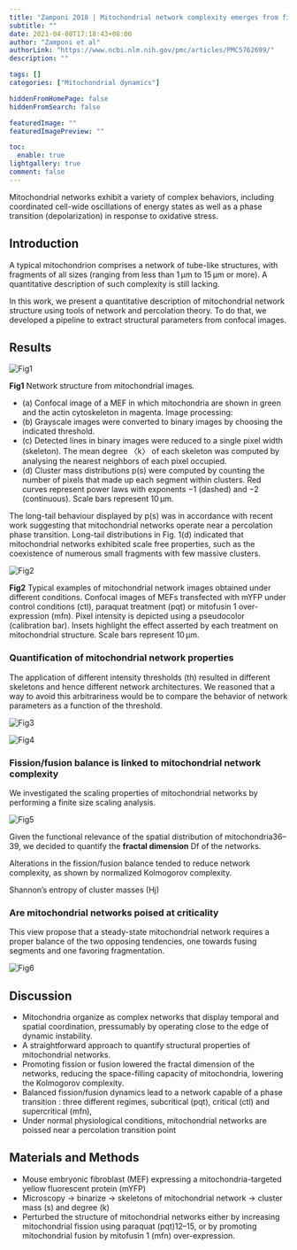 ```yaml
---
title: "Zamponi 2018 | Mitochondrial network complexity emerges from fission/fusion dynamics"
subtitle: ""
date: 2021-04-08T17:18:43+08:00
author: "Zamponi et al"
authorLink: "https://www.ncbi.nlm.nih.gov/pmc/articles/PMC5762699/"
description: ""

tags: []
categories: ["Mitochondrial dynamics"]

hiddenFromHomePage: false
hiddenFromSearch: false

featuredImage: ""
featuredImagePreview: ""

toc:
  enable: true
lightgallery: true
comment: false
---
```


Mitochondrial networks exhibit a variety of complex behaviors, including coordinated cell-wide oscillations of energy states as well as a phase transition (depolarization) in response to oxidative stress.

<!--more-->

## Introduction

A typical mitochondrion comprises a network of tube-like structures, with fragments of all sizes (ranging from less than 1 μm to 15 μm or more). A quantitative description of such complexity is still lacking.

In this work, we present a quantitative description of mitochondrial network structure using tools of network and percolation theory. To do that, we developed a pipeline to extract structural parameters from confocal images.

## Results

![Fig1](https://user-images.githubusercontent.com/40054455/114002213-3f9e0d00-988f-11eb-8336-7e0f8db2903f.png "Fig 1. Network structure from mitochondrial images.")

**Fig1** Network structure from mitochondrial images.
- (a) Confocal image of a MEF in which mitochondria are shown in green and the actin cytoskeleton in magenta. Image processing:
- (b) Grayscale images were converted to binary images by choosing the indicated threshold.
- (c) Detected lines in binary images were reduced to a single pixel width (skeleton). The mean degree 〈k〉 of each skeleton was computed by analysing the nearest neighbors of each pixel occupied.
- (d) Cluster mass distributions p(s) were computed by counting the number of pixels that made up each segment within clusters. Red curves represent power laws with exponents −1 (dashed) and −2 (continuous). Scale bars represent 10 μm.

The long-tail behaviour displayed by p(s) was in accordance with recent work suggesting that mitochondrial networks operate near a percolation phase transition. Long-tail distributions in Fig. 1(d) indicated that mitochondrial networks exhibited scale free properties, such as the coexistence of numerous small fragments with few massive clusters.


![Fig2](https://user-images.githubusercontent.com/40054455/114002677-a7ecee80-988f-11eb-9216-8207f61c720d.png "Fig 2. Typical examples of mitochondrial network images obtained under different conditions.")

**Fig2** Typical examples of mitochondrial network images obtained under different conditions.
Confocal images of MEFs transfected with mYFP under control conditions (ctl), paraquat treatment (pqt) or mitofusin 1 over-expression (mfn). Pixel intensity is depicted using a pseudocolor (calibration bar). Insets highlight the effect asserted by each treatment on mitochondrial structure. Scale bars represent 10 μm.

### Quantification of mitochondrial network properties

The application of different intensity thresholds (th) resulted in different skeletons and hence different network architectures.  We reasoned that a way to avoid this arbitrariness would be to compare the behavior of network parameters as a function of the threshold.

![Fig3](https://user-images.githubusercontent.com/40054455/114003002-fc906980-988f-11eb-9d31-e2d79ba88e26.png "Fig 3. Network parameters computed from single images")

![Fig4](https://user-images.githubusercontent.com/40054455/114003496-5bee7980-9890-11eb-97c6-11326968da2c.png "Fig 4. Changes in mass distributions upon fission/fusion balance perturbatio")


### Fission/fusion balance is linked to mitochondrial network complexity

We investigated the scaling properties of mitochondrial networks by performing a finite size scaling analysis.

![Fig5](https://user-images.githubusercontent.com/40054455/114003694-8a6c5480-9890-11eb-9813-065be9669483.png "Fig 5. Changes in mitochondrial network complexity")

Given the functional relevance of the spatial distribution of mitochondria36–39, we decided to quantify the **fractal dimension** Df of the networks.

Alterations in the fission/fusion balance tended to reduce network complexity, as shown by normalized Kolmogorov complexity.

Shannon’s entropy of cluster masses (Hj)

### Are mitochondrial networks poised at criticality

This view propose that a steady-state mitochondrial network requires a proper balance of the two opposing tendencies, one towards fusing segments and one favoring fragmentation.

![Fig6](https://user-images.githubusercontent.com/40054455/114004797-91e02d80-9891-11eb-9e5f-6fe589ec5391.png "Fig 6. Comparison of the present experimental results with those of the Sukhorukov model.")


## Discussion

- Mitochondria organize as complex networks that display temporal and spatial coordination, pressumably by operating close to the edge of dynamic instability.
- A straightforward approach to quantify structural properties of mitochondrial networks.
- Promoting fission or fusion lowered the fractal dimension of the networks, reducing the space-filling capacity of mitochondria, lowering the Kolmogorov complexity.
- Balanced fission/fusion dynamics lead to a network capable of a phase transition : three different regimes, subcritical (pqt), critical (ctl) and supercritical (mfn),
- Under normal physiological conditions, mitochondrial networks are poissed near a percolation transition point

## Materials and Methods

- Mouse embryonic fibroblast (MEF) expressing a mitochondria-targeted yellow fluorescent protein (mYFP)
- Microscopy -> binarize -> skeletons of mitochondrial network -> cluster mass (s) and degree (k)
- Perturbed the structure of mitochondrial networks either by increasing mitochondrial fission using paraquat (pqt)12–15, or by promoting mitochondrial fusion by mitofusin 1 (mfn) over-expression.
